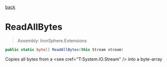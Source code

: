 ﻿

[back](/IronSphere.Extensions/types/StreamExtension)

# ReadAllBytes

> Assembly: IronSphere.Extensions

```csharp
public static byte[] ReadAllBytes(this Stream stream)
```

Copies all bytes from a &lt;see cref=&quot;T:System.IO.Stream&quot; /&gt; into a byte-array

 
